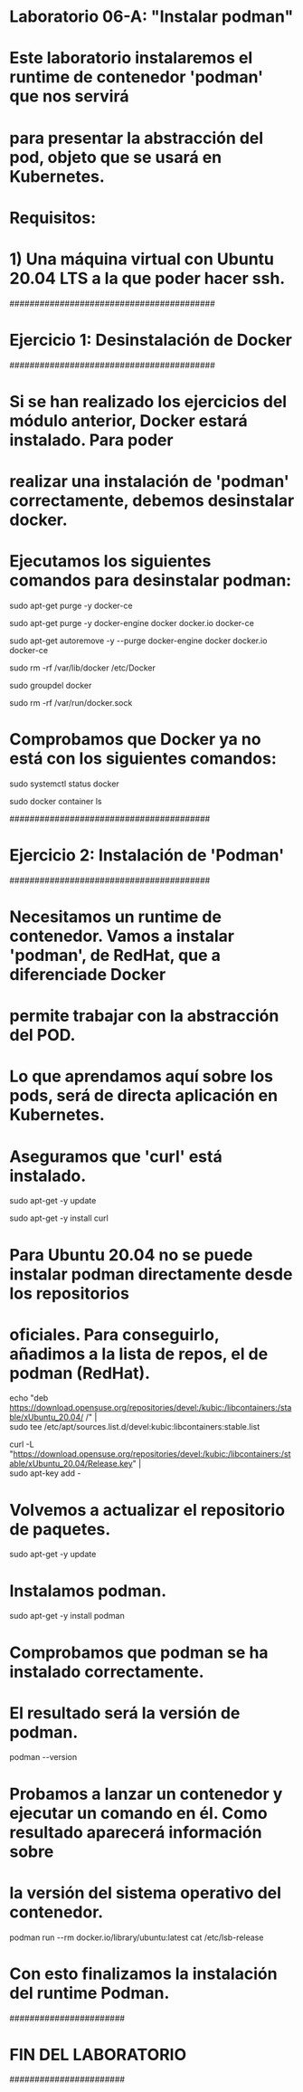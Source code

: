 # Laboratorio 06-A: "Instalar podman"
 
# Este laboratorio instalaremos el runtime de contenedor 'podman' que nos servirá
# para presentar la abstracción del pod, objeto que se usará en Kubernetes.

# Requisitos:
#
#   1) Una máquina virtual con Ubuntu 20.04 LTS a la que poder hacer ssh.


#########################################
# Ejercicio 1: Desinstalación de Docker #
#########################################

# Si se han realizado los ejercicios del módulo anterior, Docker estará instalado. Para poder
# realizar una instalación de 'podman' correctamente, debemos desinstalar docker.

# Ejecutamos los siguientes comandos para desinstalar podman:


sudo apt-get purge -y docker-ce

sudo apt-get purge -y docker-engine docker docker.io docker-ce

sudo apt-get autoremove -y --purge docker-engine docker docker.io docker-ce

sudo rm -rf /var/lib/docker /etc/Docker

sudo groupdel docker

sudo rm -rf /var/run/docker.sock


# Comprobamos que Docker ya no está con los siguientes comandos:

sudo systemctl status docker

sudo docker container ls


########################################
# Ejercicio 2: Instalación de 'Podman' #
########################################

# Necesitamos un runtime de contenedor. Vamos a instalar 'podman', de RedHat, que a diferenciade Docker
# permite trabajar con la abstracción del POD.
#
# Lo que aprendamos aquí sobre los pods, será de directa aplicación en Kubernetes.

# Aseguramos que 'curl' está instalado.

sudo apt-get -y update

sudo apt-get -y install curl


# Para Ubuntu 20.04 no se puede instalar podman directamente desde los repositorios
# oficiales. Para conseguirlo, añadimos a la lista de repos, el de podman (RedHat).

echo "deb https://download.opensuse.org/repositories/devel:/kubic:/libcontainers:/stable/xUbuntu_20.04/ /" | \
    sudo tee /etc/apt/sources.list.d/devel:kubic:libcontainers:stable.list

curl -L "https://download.opensuse.org/repositories/devel:/kubic:/libcontainers:/stable/xUbuntu_20.04/Release.key" | \
    sudo apt-key add -


# Volvemos a actualizar el repositorio de paquetes.

sudo apt-get -y update


# Instalamos podman.

sudo apt-get -y install podman


# Comprobamos que podman se ha instalado correctamente.
# El resultado será la versión de podman.

podman --version


# Probamos a lanzar un contenedor y ejecutar un comando en él. Como resultado aparecerá información sobre 
# la versión del sistema operativo del contenedor.

podman run --rm docker.io/library/ubuntu:latest cat /etc/lsb-release


# Con esto finalizamos la instalación del runtime Podman.



#######################
# FIN DEL LABORATORIO #
#######################
